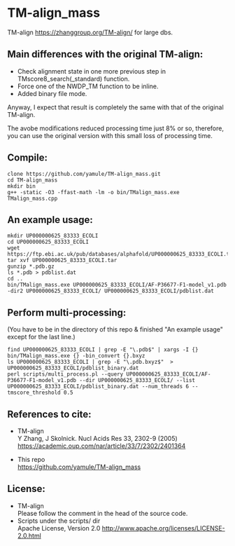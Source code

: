 # TM-align_mass
TM-align https://zhanggroup.org/TM-align/ for large dbs.

## Main differences with the original TM-align:
 - Check alignment state in one more previous step in TMscore8_search(_standard) function.
 - Force one of the NWDP_TM function to be inline.
 - Added binary file mode.

Anyway, I expect that result is completely the same with that of the original TM-align.

The avobe modifications reduced processing time just 8% or so, therefore, you can use the original version with this small loss of processing time.

## Compile:
```
clone https://github.com/yamule/TM-align_mass.git
cd TM-align_mass
mkdir bin
g++ -static -O3 -ffast-math -lm -o bin/TMalign_mass.exe TMalign_mass.cpp
```

## An example usage:
```
mkdir UP000000625_83333_ECOLI
cd UP000000625_83333_ECOLI
wget https://ftp.ebi.ac.uk/pub/databases/alphafold/UP000000625_83333_ECOLI.tar
tar xvf UP000000625_83333_ECOLI.tar
gunzip *.pdb.gz
ls *.pdb > pdblist.dat
cd ..
bin/TMalign_mass.exe UP000000625_83333_ECOLI/AF-P36677-F1-model_v1.pdb -dir2 UP000000625_83333_ECOLI/ UP000000625_83333_ECOLI/pdblist.dat
```


## Perform multi-processing:
(You have to be in the directory of this repo & finished "An example usage" except for the last line.)
```
find UP000000625_83333_ECOLI | grep -E "\.pdb$" | xargs -I {} bin/TMalign_mass.exe {} -bin_convert {}.bxyz 
ls UP000000625_83333_ECOLI | grep -E "\.pdb.bxyz$"  > UP000000625_83333_ECOLI/pdblist_binary.dat
perl scripts/multi_process.pl --query UP000000625_83333_ECOLI/AF-P36677-F1-model_v1.pdb --dir UP000000625_83333_ECOLI/ --list UP000000625_83333_ECOLI/pdblist_binary.dat --num_threads 6 --tmscore_threshold 0.5 
```


## References to cite:
 - TM-align<br>
Y Zhang, J Skolnick. Nucl Acids Res 33, 2302-9 (2005)
https://academic.oup.com/nar/article/33/7/2302/2401364

 - This repo<br>
https://github.com/yamule/TM-align_mass

## License:
 - TM-align<br>
Please follow the comment in the head of the source code.
 - Scripts under the scripts/ dir<br>
Apache License, Version 2.0
http://www.apache.org/licenses/LICENSE-2.0.html
